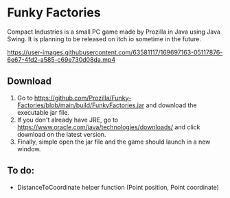 # Funky Factories

Compact Industries is a small PC game made by Prozilla in Java using Java Swing. It is planning to be released on itch.io sometime in the future.

https://user-images.githubusercontent.com/63581117/169697163-05117876-6e67-4fd2-a585-c69e730d08da.mp4

## Download

1. Go to https://github.com/Prozilla/Funky-Factories/blob/main/build/FunkyFactories.jar and download the executable jar file.
2. If you don't already have JRE, go to https://www.oracle.com/java/technologies/downloads/ and click download on the latest version.
3. Finally, simple open the jar file and the game should launch in a new window.

## To do:

- DistanceToCoordinate helper function (Point position, Point coordinate)
